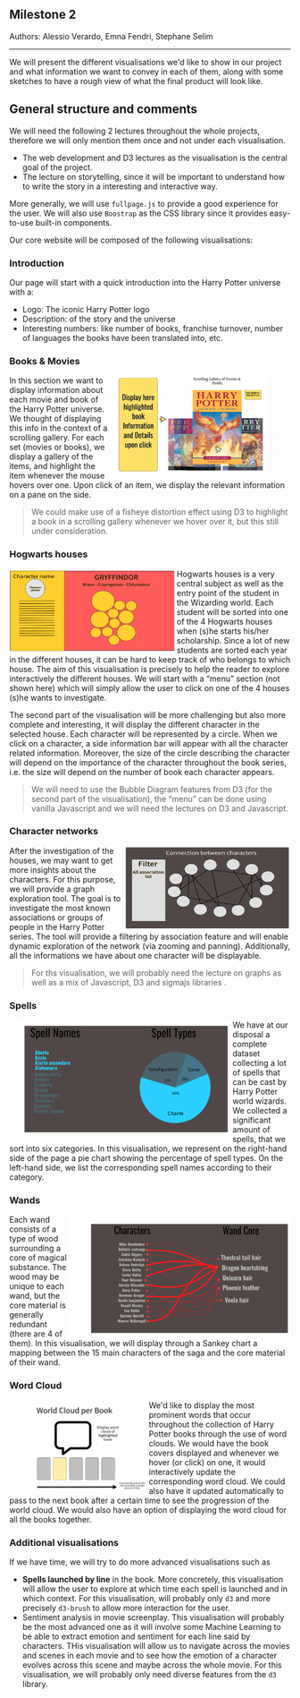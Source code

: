 ## Milestone 2

Authors: Alessio Verardo, Emna Fendri, Stephane Selim

---

We will present the different visualisations we'd like to show in our project and what information we want to convey in each of them, along with some sketches to have a rough view of what the final product will look like. 

## General structure and comments
We will need the following 2 lectures throughout the whole projects, therefore we will only mention them once and not under each visualisation.

 - The web development and D3 lectures as the visualisation is the central goal of the project.
 - The lecture on storytelling, since it will be important to understand how to write the story in a interesting and interactive way.

More generally, we will use `fullpage.js` to provide a good experience for the user. We will also use `Boostrap` as the CSS library since it provides easy-to-use built-in components.

Our core website will be composed of the following visualisations:

### Introduction
Our page will start with a quick introduction into the Harry Potter universe with a:
- Logo: The iconic Harry Potter logo
- Description: of the story and the universe
- Interesting numbers: like number of books, franchise turnover, number of languages the books have been translated into, etc.
### Books & Movies 
<figure>
    <img align="right" width="280" src="images/scrolling_gallery_hp_example.png"></img>
</figure>

In this section we want to display information about each movie and book of the Harry Potter universe. We thought of displaying this info in the context of a scrolling gallery. For each set (movies or books), we display a gallery of the items, and highlight the item whenever the mouse hovers over one. Upon click of an item, we display the relevant information on a pane on the side.

> We could make use of a fisheye distortion effect using D3 to highlight a book in a scrolling gallery whenever we hover over it, but this still under consideration.




### Hogwarts houses
<img align="left" width="300" height="150" src="images/houses.png"></img>
Hogwarts houses is a very central subject as well as the entry point of the student in the Wizarding world. Each student will be sorted into one of the 4 Hogwarts houses when (s)he starts his/her scholarship. Since a lot of new students are sorted each year in the different houses, it can be hard to keep track of who belongs to which house. The aim of this visualisation is precisely to help the reader to explore interactively the different houses. We will start with a “menu” section (not shown here) which will simply allow the user to click on one of the 4 houses (s)he wants to investigate. 

The second part of the visualisation will be more challenging but also more complete and interesting, it will display the different character in the selected house. Each character will be represented by a circle. When we click on a character, a side information bar will appear with all the character related information. Moreover, the size of the circle describing the character will depend on the importance of the character throughout the book series, i.e. the size will depend on the number of book each character appears. 

> We will need to use the Bubble Diagram features from D3 (for the second part of the visualisation),  the “menu” can be done using vanilla Javascript and we will need the lectures on D3 and Javascript. 

### Character networks
<img align="right" width="300" height="150" src="images/network.png"></img>
After the investigation of the houses, we may want to get more insights about the characters. For this purpose, we will provide a graph exploration tool. The goal is to investigate the most known associations or groups of people in the Harry Potter series. The tool will provide a filtering by association feature and will enable dynamic exploration of the network (via zooming and panning). Additionally, all the informations we have about one character will be displayable. 

> For ths visualisation, we will probably need the lecture on graphs as well as a mix of Javascript, D3 and sigmajs libraries .

### Spells
<img align="left" width="400" height="220" src="images/spellPiechart.png"></img>


We have at our disposal a complete dataset collecting a lot of spells that can be cast by Harry Potter world wizards. We collected a significant amount of spells, that we sort into six categories.
In this visualisation, we represent on the right-hand side of the page a pie chart showing the percentage of spell types. On the left-hand side, we list the corresponding spell names according to their category. 




### Wands
<img align="right" width="400" height="220" src="images/characterToWand.png"></img>


Each wand consists of a type of wood surrounding a core of magical substance. The wood may be unique to each wand, but the core material is generally redundant (there are 4 of them). In this visualisation, we will display through a Sankey chart a mapping between the 15 main characters of the saga and the core material of their wand.

### Word Cloud
<img align="left" width="250" style="background-color:grey" src="images/word_cloud.png"></img>

We'd like to display the most prominent words that occur throughout the collection of Harry Potter books through the use of word clouds. We would have the book covers displayed and whenever we hover (or click) on one, it would interactively update the corresponding word cloud. We could also have it updated automatically to pass to the next book after a certain time to see the progression of the world cloud. We would also have an option of displaying the word cloud for all the books together.

### Additional visualisations
If we have time, we will try to do more advanced visualisations such as 
- **Spells launched by line** in the book. More concretely, this visualisation will allow the user to explore at which time each spell is launched and in which context. For this visualisation, will probably only `d3` and more precisely `d3-brush` to allow more interaction for the user.
- Sentiment analysis in movie screenplay. This visualisation will probably be the most advanced one as it will involve some Machine Learning to be able to extract emotion and sentiment for each line said by characters. THis visualisation will allow us to navigate across the movies and scenes in each movie and to see how the emotion of a character evolves across this scene and maybe across the whole movie. For this visualisation, we will probably only need diverse features from the `d3` library. 

